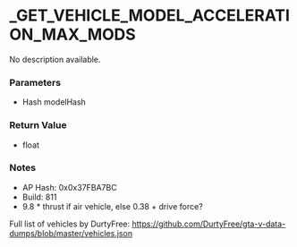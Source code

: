 # _GET_VEHICLE_MODEL_ACCELERATION_MAX_MODS

No description available.

### Parameters
* Hash modelHash

### Return Value
* float

### Notes
* AP Hash: 0x0x37FBA7BC
* Build: 811
* 9.8 * thrust if air vehicle, else 0.38 + drive force?

Full list of vehicles by DurtyFree: https://github.com/DurtyFree/gta-v-data-dumps/blob/master/vehicles.json

